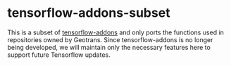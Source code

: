 # tensorflow-addons-subset

This is a subset of [tensorflow-addons](https://github.com/tensorflow/addons/tree/master) and only ports the functions used in repositories owned by Geotrans.
Since tensorflow-addons is no longer being developed, we will maintain only the necessary features here to support future Tensorflow updates.

